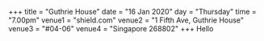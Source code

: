 +++
title = "Guthrie House"
date = "16 Jan 2020"
day = "Thursday"
time = "7.00pm"
venue1 = "shield.com"
venue2 = "1 Fifth Ave, Guthrie House"
venue3 = "#04-06"
venue4 = "Singapore 268802"
+++
Hello
